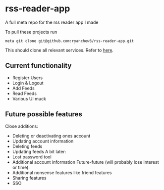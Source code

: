 # rss-reader-app
A full meta repo for the rss reader app I made

To pull these projects run 
```
meta git clone git@github.com:ryanchew3/rss-reader-app.git
```
This should clone all relevant services. Refer to [here](https://www.npmjs.com/package/meta).

## Current functionality
- Register Users
- Login & Logout
- Add Feeds
- Read Feeds
- Various UI muck

## Future possible features
Close additions:
- Deleting or deactivating ones account
- Updating account information
- Deleting feeds
- Updating feeds
A bit later:
- Lost password tool
- Additional account information
Future-future (will probably lose interest or time):
- Additional nonsense features like friend features
- Sharing features
- SSO
